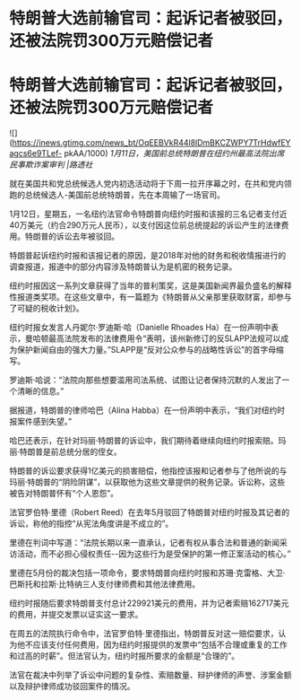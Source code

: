 # 特朗普大选前输官司：起诉记者被驳回，还被法院罚300万元赔偿记者

# 特朗普大选前输官司：起诉记者被驳回，还被法院罚300万元赔偿记者

![](https://inews.gtimg.com/news_bt/OqEEBVkR44l8lDmBKCZWPY7TrHdwfEYagcs6e9TLef-
pkAA/1000) _1月11日，美国前总统特朗普在纽约州最高法院出席民事欺诈案审判 |路透社_

就在美国共和党总统候选人党内初选活动将于下周一拉开序幕之时，在共和党内领跑的总统候选人-美国前总统特朗普，先在本周输了一场官司。

1月12日，星期五，一名纽约法官命令特朗普向纽约时报和该报的三名记者支付近40万美元（约合290万元人民币），以支付因这位前总统提起的诉讼产生的法律费用。特朗普的诉讼去年被驳回。

特朗普起诉纽约时报和该报记者的原因，是2018年对他的财务和税收情报进行的调查报道，报道中的部分内容涉及特朗普认为是机密的税务记录。

纽约时报因这一系列文章获得了当年的普利策奖，这是美国新闻界最负盛名的解释性报道类奖项。在这些文章中，有一篇题为《特朗普从父亲那里获取财富，却参与了可疑的税收计划》。

纽约时报女发言人丹妮尔·罗迪斯·哈（Danielle Rhoades
Ha）在一份声明中表示，曼哈顿最高法院发布的法律费用令“表明，该州新修订的反SLAPP法规可以成为保护新闻自由的强大力量。”SLAPP是“反对公众参与的战略性诉讼”的首字母缩写。

罗迪斯·哈说：“法院向那些想要滥用司法系统、试图让记者保持沉默的人发出了一个清晰的信息。”

据报道，特朗普的律师哈巴（Alina Habba）在一份声明中表示，“我们对纽约时报案件感到失望。”

哈巴还表示，在针对玛丽·特朗普的诉讼中，我们期待着继续向纽约时报索赔。玛丽·特朗普是前总统分居的侄女。

特朗普的诉讼要求获得1亿美元的损害赔偿，他指控该报和记者参与了他所说的与玛丽·特朗普的“阴险阴谋”，以获取他为这些文章提供的税务记录。诉讼称，这些被告对特朗普怀有“个人恩怨”。

法官罗伯特·里德（Robert Reed）在去年5月驳回了特朗普对纽约时报及其记者的诉讼，称他的指控“从宪法角度讲是不成立的”。

里德在判词中写道：“法院长期以来一直承认，记者有权从事合法和普通的新闻采访活动，而不必担心侵权责任--因为这些行为是受保护的第一修正案活动的核心。”

里德在5月份的裁决包括一项命令，要求特朗普向纽约时报和苏珊·克雷格、大卫·巴斯托和拉斯·比特纳三人支付律师费和其他法律费用。

纽约时报随后要求特朗普支付总计229921美元的费用，并为记者索赔162717美元的费用，并提交发票以证实这一要求。

在周五的法院执行命令中，法官罗伯特·里德指出，特朗普反对这一赔偿要求，认为他不应该支付任何费用，因为纽约时报提供的发票中“包括不合理或重复的工作和过高的时薪”。但法官认为，纽约时报所要求的金额是“合理的”。

法官在裁决中列举了诉讼中问题的复杂性、索赔数量、辩护律师的声誉、涉案金额以及辩护律师成功驳回案件的情况。


